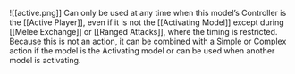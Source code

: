 ![[active.png]] Can only be used at any time when this model’s Controller is the [[Active Player]], even if it is not the [[Activating Model]] except during [[Melee Exchange]] or [[Ranged Attacks]], where the timing is restricted.
Because this is not an action, it can be combined with a Simple or Complex action if the model is the Activating model or can be used when another model is activating.